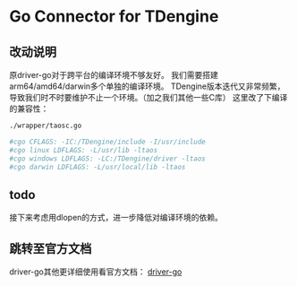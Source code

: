 # Go Connector for TDengine

## 改动说明
原driver-go对于跨平台的编译环境不够友好。
我们需要搭建arm64/amd64/darwin多个单独的编译环境。
TDengine版本迭代又非常频繁，导致我们时不时要维护不止一个环境。（加之我们其他一些C库）
这里改了下编译的兼容性：

```sh
./wrapper/taosc.go
```

```sh
#cgo CFLAGS: -IC:/TDengine/include -I/usr/include
#cgo linux LDFLAGS: -L/usr/lib -ltaos
#cgo windows LDFLAGS: -LC:/TDengine/driver -ltaos
#cgo darwin LDFLAGS: -L/usr/local/lib -ltaos
```

## todo
接下来考虑用dlopen的方式，进一步降低对编译环境的依赖。

## 跳转至官方文档
driver-go其他更详细使用看官方文档：
[driver-go](https://github.com/taosdata/driver-go)

